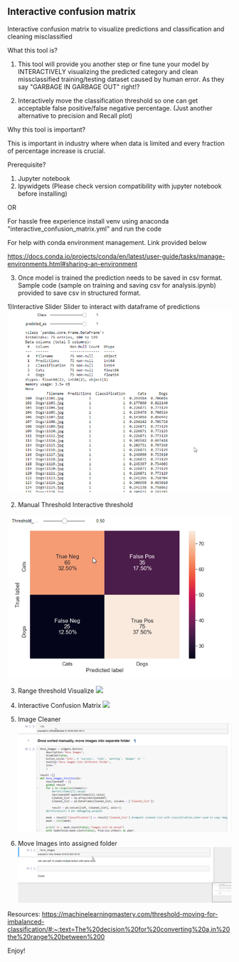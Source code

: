 ## Interactive confusion matrix
Interactive confusion matrix to visualize predictions and classification and cleaning misclassified

What this tool is?
1) This tool will provide you another step or fine tune your model by INTERACTIVELY visualizing the predicted category and clean missclassified training/testing dataset caused by human error. As they say "GARBAGE IN GARBAGE OUT" right!?

2) Interactively move the classification threshold so one can get acceptable false positive/false negative percentage.
(Just another alternative to precision and Recall plot)

Why this tool is important?

This is important in industry where when data is limited and every fraction of percentage increase is crucial.



Prerequisite?
1) Jupyter notebook
2) Ipywidgets (Please check version compatibility with jupyter notebook before installing)

OR

For hassle free experience install venv using anaconda "interactive_confusion_matrix.yml" and run the code

For help with conda environment management. Link provided below

https://docs.conda.io/projects/conda/en/latest/user-guide/tasks/manage-environments.html#sharing-an-environment

3) Once model is trained the prediction needs to be saved in csv format. Sample code (sample on training and saving csv for analysis.ipynb) provided to save csv in structured format.


1)Interactive Slider
Slider to interact with dataframe of predictions
![](gif/interactive_slider.gif)

2) Manual Threshold
Interactive threshold

![](gif/manual_thres.gif)

3) Range threshold Visualize
![](gif/range_thres.gif)

4) Interactive Confusion Matrix
![](gif/interactive_conf_mat.gif)

5) Image Cleaner
![](gif/image_cleaner.gif)

6) Move Images into assigned folder
![](gif/move_images.gif)

Resources:
https://machinelearningmastery.com/threshold-moving-for-imbalanced-classification/#:~:text=The%20decision%20for%20converting%20a,in%20the%20range%20between%200

Enjoy!
